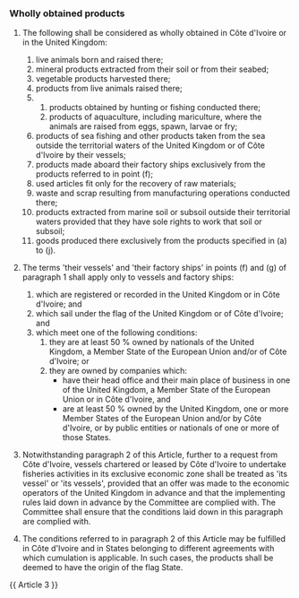 ### Wholly obtained products

1. The following shall be considered as wholly obtained in Côte d'Ivoire or in the United Kingdom:
   1. live animals born and raised there;
   2. mineral products extracted from their soil or from their seabed;
   3. vegetable products harvested there;
   4. products from live animals raised there;
   5. 
      1. products obtained by hunting or fishing conducted there;
      2. products of aquaculture, including mariculture, where the animals are raised from eggs, spawn, larvae or fry;
   6. products of sea fishing and other products taken from the sea outside the territorial waters of the United Kingdom or of Côte d'Ivoire by their vessels;
   7. products made aboard their factory ships exclusively from the products referred to in point (f);
   8. used articles fit only for the recovery of raw materials;
   9. waste and scrap resulting from manufacturing operations conducted there;
   10. products extracted from marine soil or subsoil outside their territorial waters provided that they have sole rights to work that soil or subsoil;
   11. goods produced there exclusively from the products specified in (a) to (j).

2. The terms 'their vessels' and 'their factory ships' in points (f) and (g) of paragraph 1 shall apply only to vessels and factory ships:
   1. which are registered or recorded in the United Kingdom or in Côte d'Ivoire; and
   2. which sail under the flag of the United Kingdom or of Côte d'Ivoire; and
   3. which meet one of the following conditions:
      1. they are at least 50 % owned by nationals of the United Kingdom, a Member State of the European Union and/or of Côte d'Ivoire; or
      2. they are owned by companies which:
         - have their head office and their main place of business in one of the United Kingdom, a Member State of the European Union or in Côte d'Ivoire, and
         - are at least 50 % owned by the United Kingdom, one or more Member States of the European Union and/or by Côte d'Ivoire, or by public entities or nationals of one or more of those States.

3. Notwithstanding paragraph 2 of this Article, further to a request from Côte d'Ivoire, vessels chartered or leased by Côte d'Ivoire to undertake fisheries activities in its exclusive economic zone shall be treated as 'its vessel' or 'its vessels', provided that an offer was made to the economic operators of the United Kingdom in advance and that the implementing rules laid down in advance by the Committee are complied with. The Committee shall ensure that the conditions laid down in this paragraph are complied with.

4. The conditions referred to in paragraph 2 of this Article may be fulfilled in Côte d'Ivoire and in States belonging to different agreements with which cumulation is applicable. In such cases, the products shall be deemed to have the origin of the flag State.

{{ Article 3 }}
